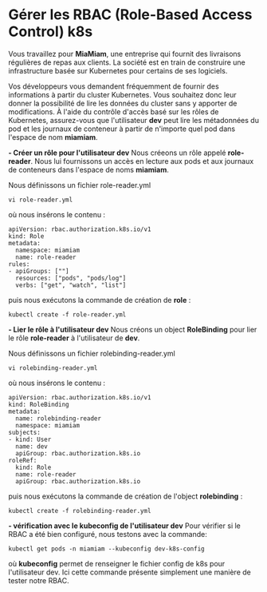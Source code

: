 # Gérer les RBAC (Role-Based Access Control) k8s
Vous travaillez pour **MiaMiam**, une entreprise qui fournit des livraisons régulières de repas aux clients. La société est en train de construire une infrastructure basée sur Kubernetes pour certains de ses logiciels.

Vos développeurs vous demandent fréquemment de fournir des informations à partir du cluster Kubernetes. Vous souhaitez donc leur donner la possibilité de lire les données du cluster sans y apporter de modifications. À l'aide du contrôle d'accès basé sur les rôles de Kubernetes, assurez-vous que l'utilisateur **dev** peut lire les métadonnées du pod et les journaux de conteneur à partir de n'importe quel pod dans l'espace de nom **miamiam**.

**- Créer un rôle pour l'utilisateur dev**
Nous créeons un rôle appelé **role-reader**. Nous lui fournissons un accès en lecture aux pods et aux journaux de conteneurs dans l'espace de noms **miamiam**.

Nous définissons un fichier role-reader.yml
```
vi role-reader.yml
```

où nous insérons le contenu :
```
apiVersion: rbac.authorization.k8s.io/v1
kind: Role
metadata:
  namespace: miamiam  
  name: role-reader
rules:
- apiGroups: [""]  
  resources: ["pods", "pods/log"]  
  verbs: ["get", "watch", "list"]
```

puis nous exécutons la commande de création de **role** :
```
kubectl create -f role-reader.yml
```

**- Lier le rôle à l'utilisateur dev**
Nous créons un object **RoleBinding** pour lier le rôle **role-reader** à l'utilisateur de **dev**.<br>

Nous définissons un fichier rolebinding-reader.yml
```
vi rolebinding-reader.yml
```

où nous insérons le contenu :
```
apiVersion: rbac.authorization.k8s.io/v1
kind: RoleBinding
metadata:  
  name: rolebinding-reader  
  namespace: miamiam
subjects:
- kind: User  
  name: dev  
  apiGroup: rbac.authorization.k8s.io
roleRef:  		
  kind: Role  
  name: role-reader  
  apiGroup: rbac.authorization.k8s.io
```

puis nous exécutons la commande de création de l'object **rolebinding** :
```
kubectl create -f rolebinding-reader.yml
```

**- vérification avec le kubeconfig de l'utilisateur dev**
Pour vérifier si le RBAC a été bien configuré, nous testons avec la commande:
```
kubectl get pods -n miamiam --kubeconfig dev-k8s-config
```

où **kubeconfig** permet de renseigner le fichier config de k8s pour l'utilisateur dev. Ici cette commande présente simplement une manière de tester notre RBAC.